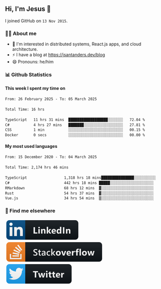 ## Hi, I'm Jesus 👋

I joined GitHub on `13 Nov 2015`.

<!-- Talking about you -->

### 👨‍💻 About me

- 👦 I'm interested in distributed systems, React.js apps, and cloud architecture.
- ⚡️ I have a blog at <https://jsantanders.dev/blog>
- 😄 Pronouns: he/him

### 📊 Github Statistics

#### This week I spent my time on

<!--START_SECTION:weekly-->

```txt
From: 26 February 2025 - To: 05 March 2025

Total Time: 16 hrs

TypeScript   11 hrs 31 mins  ██████████████████░░░░░░░   72.04 %
C#           4 hrs 27 mins   ███████░░░░░░░░░░░░░░░░░░   27.81 %
CSS          1 min           ░░░░░░░░░░░░░░░░░░░░░░░░░   00.15 %
Docker       0 secs          ░░░░░░░░░░░░░░░░░░░░░░░░░   00.00 %
```

<!--END_SECTION:weekly-->

#### My most used languages

<!--START_SECTION:alltime-->

```txt
From: 15 December 2020 - To: 04 March 2025

Total Time: 2,174 hrs 46 mins

TypeScript                 1,318 hrs 18 mins███████████████░░░░░░░░░░   60.62 %
C#                         442 hrs 18 mins █████░░░░░░░░░░░░░░░░░░░░   20.34 %
RMarkdown                  68 hrs 12 mins  ▓░░░░░░░░░░░░░░░░░░░░░░░░   03.14 %
Rust                       54 hrs 37 mins  ▓░░░░░░░░░░░░░░░░░░░░░░░░   02.51 %
Vue.js                     34 hrs 54 mins  ▒░░░░░░░░░░░░░░░░░░░░░░░░   01.61 %
```

<!--END_SECTION:alltime-->

### 📢 Find me elsewhere

<p>
  <a target="_blank" href="https://linkedin.com/in/jsantanders">
    <img src="https://github.com/jsantanders/jsantanders/blob/master/img/linkedin.svg" alt="LinkedIn" style="vertical-align:top; margin:4px">
  </a>
  
  <a target="_blank" href="https://stackoverflow.com/users/7318331/jesus-santander">
    <img src="https://github.com/jsantanders/jsantanders/blob/master/img/stackoverflow.svg" alt="StackOverflow" style="vertical-align:top; margin:4px">
  </a>
  
  <a target="_blank" href="http://twitter.com/jsantanders">
    <img src="https://github.com/jsantanders/jsantanders/blob/master/img/twitter.svg" alt="Twitter" style="vertical-align:top; margin:4px">
  </a>
</p>
